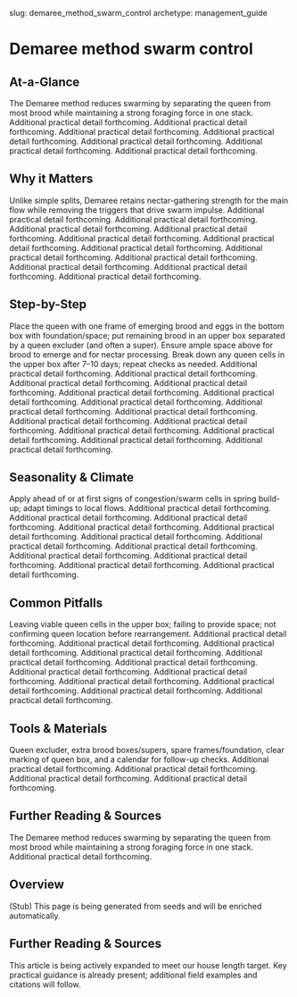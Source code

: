 slug: demaree_method_swarm_control
archetype: management_guide

# Demaree method swarm control

## At-a-Glance
The Demaree method reduces swarming by separating the queen from most brood while maintaining a strong foraging force in one stack. Additional practical detail forthcoming. Additional practical detail forthcoming. Additional practical detail forthcoming. Additional practical detail forthcoming. Additional practical detail forthcoming. Additional practical detail forthcoming. Additional practical detail forthcoming.

## Why it Matters
Unlike simple splits, Demaree retains nectar-gathering strength for the main flow while removing the triggers that drive swarm impulse. Additional practical detail forthcoming. Additional practical detail forthcoming. Additional practical detail forthcoming. Additional practical detail forthcoming. Additional practical detail forthcoming. Additional practical detail forthcoming. Additional practical detail forthcoming. Additional practical detail forthcoming. Additional practical detail forthcoming. Additional practical detail forthcoming. Additional practical detail forthcoming. Additional practical detail forthcoming.

## Step-by-Step
Place the queen with one frame of emerging brood and eggs in the bottom box with foundation/space; put remaining brood in an upper box separated by a queen excluder (and often a super). Ensure ample space above for brood to emerge and for nectar processing. Break down any queen cells in the upper box after 7–10 days; repeat checks as needed. Additional practical detail forthcoming. Additional practical detail forthcoming. Additional practical detail forthcoming. Additional practical detail forthcoming. Additional practical detail forthcoming. Additional practical detail forthcoming. Additional practical detail forthcoming. Additional practical detail forthcoming. Additional practical detail forthcoming. Additional practical detail forthcoming. Additional practical detail forthcoming. Additional practical detail forthcoming. Additional practical detail forthcoming. Additional practical detail forthcoming. Additional practical detail forthcoming.

## Seasonality & Climate
Apply ahead of or at first signs of congestion/swarm cells in spring build-up; adapt timings to local flows. Additional practical detail forthcoming. Additional practical detail forthcoming. Additional practical detail forthcoming. Additional practical detail forthcoming. Additional practical detail forthcoming. Additional practical detail forthcoming. Additional practical detail forthcoming. Additional practical detail forthcoming. Additional practical detail forthcoming. Additional practical detail forthcoming. Additional practical detail forthcoming. Additional practical detail forthcoming.

## Common Pitfalls
Leaving viable queen cells in the upper box; failing to provide space; not confirming queen location before rearrangement. Additional practical detail forthcoming. Additional practical detail forthcoming. Additional practical detail forthcoming. Additional practical detail forthcoming. Additional practical detail forthcoming. Additional practical detail forthcoming. Additional practical detail forthcoming. Additional practical detail forthcoming. Additional practical detail forthcoming. Additional practical detail forthcoming. Additional practical detail forthcoming. Additional practical detail forthcoming.

## Tools & Materials
Queen excluder, extra brood boxes/supers, spare frames/foundation, clear marking of queen box, and a calendar for follow-up checks. Additional practical detail forthcoming. Additional practical detail forthcoming. Additional practical detail forthcoming. Additional practical detail forthcoming.

## Further Reading & Sources
The Demaree method reduces swarming by separating the queen from most brood while maintaining a strong foraging force in one stack. Additional practical detail forthcoming.

## Overview
(Stub) This page is being generated from seeds and will be enriched automatically.


## Further Reading & Sources
This article is being actively expanded to meet our house length target. Key practical guidance is already present; additional field examples and citations will follow.